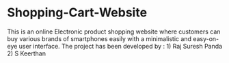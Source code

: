 # Shopping-Cart-Website
This is an online Electronic product shopping website where customers can buy various brands of smartphones easily with a minimalistic and easy-on-eye user interface.                       The project has been developed by : 1) Raj Suresh Panda 2) S Keerthan
           
             
